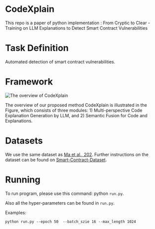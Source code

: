 # CodeXplain
This repo is a paper of python implementation : From Cryptic to Clear - Training on LLM Explanations to Detect Smart Contract Vulnerabilities

# Task Definition
Automated detection of smart contract vulnerabilities.

# Framework

![The overview of CodeXplain](figs/model.drawio.png)

The overview of our proposed method CodeXplain is illustrated in the Figure, which consists of three modules: 1) Multi-perspective Code Explanation Generation by LLM, and 2) Semantic Fusion for Code and Explanations.

# Datasets
We use the same dataset as [Ma et al., 202](https://sites.google.com/view/iaudittool/home). Further instructions on the dataset can be found on [Smart-Contract-Dataset](https://drive.google.com/drive/folders/1cAHxSu6dL3S21zz2iaQzSTABfSjY2vP8).

# Running
To run program, please use this command: python `run.py`.

Also all the hyper-parameters can be found in `run.py`.

Examples:

`
python run.py --epoch 50  --batch_szie 16 --max_length 1024
`
